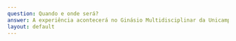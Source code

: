 ```yaml
---
question: Quando e onde será?
answer: A experiência acontecerá no Ginásio Multidisciplinar da Unicamp, no dia 15/10/2022. Ele será parte de um evento maior que estamos promovendo chamado Festival Ciência de Papel.
layout: default
---
```

